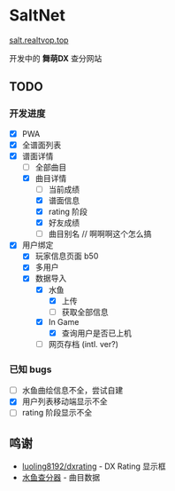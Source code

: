 # SaltNet
[salt.realtvop.top](https://salt.realtvop.top)

开发中的 **舞萌DX** 查分网站

## TODO

### 开发进度

- [x] PWA
- [x] 全谱面列表
- [x] 谱面详情
    - [ ] 全部曲目
    - [x] 曲目详情
        - [ ] 当前成绩
        - [x] 谱面信息
        - [x] rating 阶段
        - [x] 好友成绩
        - [ ] 曲目别名 // 啊啊啊这个怎么搞
- [x] 用户绑定
    - [x] 玩家信息页面 b50
    - [x] 多用户
    - [x] 数据导入
        - [x] 水鱼
            - [x] 上传
            - [ ] 获取全部信息
        - [x] In Game
            - [x] 查询用户是否已上机
        - [ ] 网页存档 (intl. ver?)

### 已知 bugs

- [ ] 水鱼曲绘信息不全，尝试自建
- [x] 用户列表移动端显示不全
- [ ] rating 阶段显示不全

## 鸣谢
- [luoling8192/dxrating](https://github.com/luoling8192/dxrating) - DX Rating 显示框
- [水鱼查分器](https://www.diving-fish.com/maimaidx/prober/) - 曲目数据